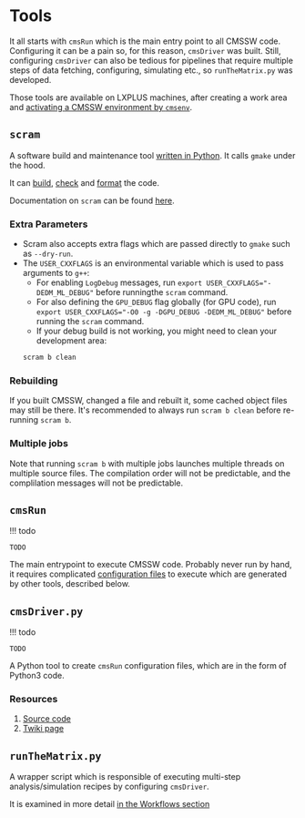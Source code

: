 # Tools

It all starts with `cmsRun` which is the main entry point to all CMSSW code.
Configuring it can be a pain so, for this reason, `cmsDriver` was built.
Still, configuring `cmsDriver` can also be tedious for pipelines that require
multiple steps of data fetching, configuring, simulating etc., so `runTheMatrix.py`
was developed.

Those tools are available on LXPLUS machines, after creating a work area
and [activating a CMSSW environment by `cmsenv`](working-with-cmssw/setup.md#create-a-cmssw-area).

## `scram`

A software build and maintenance tool [written in Python](https://github.com/cms-sw/SCRAM/tree/SCRAMV3/SCRAM).
It calls `gmake` under the hood.

It can [build](working-with-cmssw/setup.md#building-the-code),
[check](working-with-cmssw/setup.md#running-checks-on-the-code)
and [format](working-with-cmssw/setup.md#formatting-the-code) the code.

Documentation on `scram` can be found [here](https://twiki.cern.ch/twiki/bin/view/CMSPublic/SWGuideScram).

### Extra Parameters

- Scram also accepts extra flags which are passed directly to `gmake` such as `--dry-run`.
- The `USER_CXXFLAGS` is an environmental variable which is used to pass arguments to `g++`:
    - For enabling `LogDebug` messages, run `export USER_CXXFLAGS="-DEDM_ML_DEBUG"` before runningthe `scram` command.
    - For also defining the `GPU_DEBUG` flag globally (for GPU code), run
    `export USER_CXXFLAGS="-O0 -g -DGPU_DEBUG -DEDM_ML_DEBUG"` before running the `scram` command.
    - If your debug build is not working, you might need to clean your development area:
    ``` bash
    scram b clean
    ```

### Rebuilding

If you built CMSSW, changed a file and rebuilt it, some cached object files may still
be there. It's recommended to always run `scram b clean` before re-running `scram b`.

### Multiple jobs

Note that running `scram b` with multiple jobs launches multiple threads on multiple source
files. The compilation order will not be predictable, and the complilation messages
will not be predictable.

## `cmsRun`

!!! todo
	
	TODO
	
The main entrypoint to execute CMSSW code. Probably never run by hand, it requires
complicated [configuration files](https://twiki.cern.ch/twiki/bin/view/CMSPublic/WorkBookConfigFileIntro) 
to execute which are generated by other tools, described below.

## `cmsDriver.py`

!!! todo
	
	TODO

A Python tool to create `cmsRun` configuration files, which are in the form of Python3 code.


### Resources
1. [Source code](https://github.com/cms-sw/cmssw/blob/master/Configuration/Applications/scripts/cmsDriver.py)
2. [Twiki page](https://twiki.cern.ch/twiki/bin/view/CMSPublic/SWGuideCmsDriver)

## `runTheMatrix.py`

A wrapper script which is responsible of executing multi-step analysis/simulation recipes
by configuring `cmsDriver`.

It is examined in more detail [in the Workflows section](workflows/overview.md)


